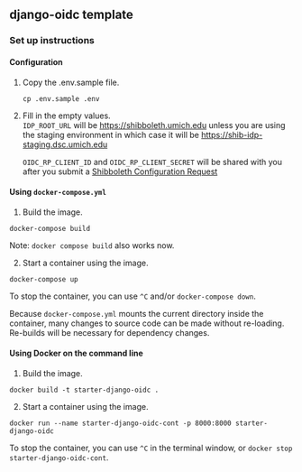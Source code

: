 ## django-oidc template

### Set up instructions

#### Configuration

1. Copy the .env.sample file.  
   ```
   cp .env.sample .env
   ```

2. Fill in the empty values.  
    `IDP_ROOT_URL` will be https://shibboleth.umich.edu unless you are using the staging environment 
    in which case it will be https://shib-idp-staging.dsc.umich.edu  
    
   `OIDC_RP_CLIENT_ID` and `OIDC_RP_CLIENT_SECRET` will be shared with you after you submit a 
   [Shibboleth Configuration Request](https://its.umich.edu/accounts-access/shibboleth/configuration-request-form)


#### Using `docker-compose.yml`

1. Build the image.

```
docker-compose build
```

Note: `docker compose build` also works now.

2. Start a container using the image.

```
docker-compose up
```

To stop the container, you can use `^C` and/or `docker-compose down`.

Because `docker-compose.yml` mounts the current directory inside the
container, many changes to source code can be made without re-loading.
Re-builds will be necessary for dependency changes.

#### Using Docker on the command line

1. Build the image.

```
docker build -t starter-django-oidc .
```

2. Start a container using the image.

```
docker run --name starter-django-oidc-cont -p 8000:8000 starter-django-oidc
```

To stop the container, you can use `^C` in the terminal window,
or `docker stop starter-django-oidc-cont`.
